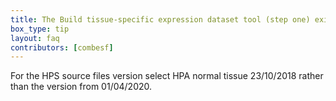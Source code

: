 ```yaml
---
title: The Build tissue-specific expression dataset tool (step one) exits with an error code.
box_type: tip
layout: faq
contributors: [combesf]
---
```


For the HPS source files version select HPA normal tissue 23/10/2018 rather than the version from 01/04/2020.



